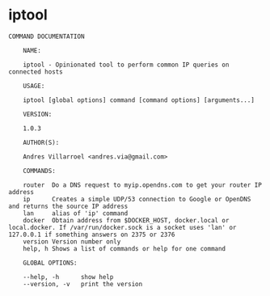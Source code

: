 # iptool
    COMMAND DOCUMENTATION
    
        NAME:
    
    	iptool - Opinionated tool to perform common IP queries on connected hosts
    
        USAGE:
    
    	iptool [global options] command [command options] [arguments...]
    
        VERSION:
    
    	1.0.3
    
        AUTHOR(S):
    
    	Andres Villarroel <andres.via@gmail.com>
    
        COMMANDS:
    
    	router	Do a DNS request to myip.opendns.com to get your router IP address
    	ip		Creates a simple UDP/53 connection to Google or OpenDNS and returns the source IP address
    	lan		alias of 'ip' command
    	docker	Obtain address from $DOCKER_HOST, docker.local or local.docker. If /var/run/docker.sock is a socket uses 'lan' or 127.0.0.1 if something answers on 2375 or 2376
    	version	Version number only
    	help, h	Shows a list of commands or help for one command
    
        GLOBAL OPTIONS:
    
    	--help, -h		show help
    	--version, -v	print the version
    
    
